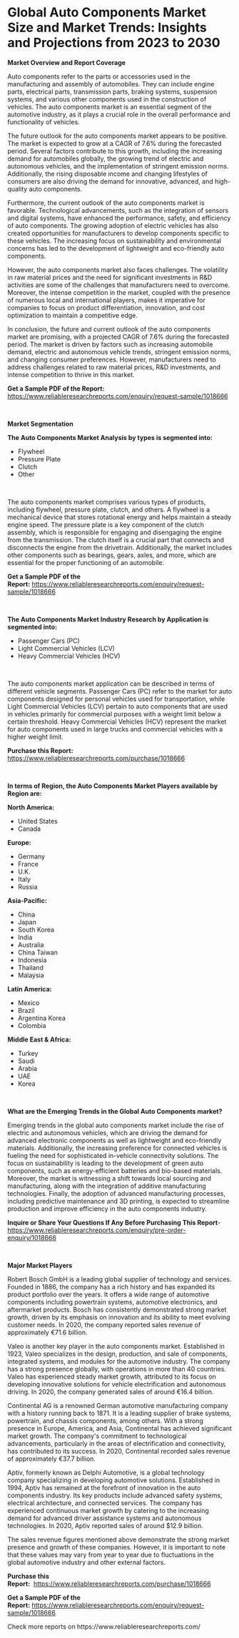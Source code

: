 <p><h1>Global Auto Components Market Size and Market Trends: Insights and Projections from 2023 to 2030</h1></p><p><strong>Market Overview and Report Coverage</strong></p>
<p><p>Auto components refer to the parts or accessories used in the manufacturing and assembly of automobiles. They can include engine parts, electrical parts, transmission parts, braking systems, suspension systems, and various other components used in the construction of vehicles. The auto components market is an essential segment of the automotive industry, as it plays a crucial role in the overall performance and functionality of vehicles.</p><p>The future outlook for the auto components market appears to be positive. The market is expected to grow at a CAGR of 7.6% during the forecasted period. Several factors contribute to this growth, including the increasing demand for automobiles globally, the growing trend of electric and autonomous vehicles, and the implementation of stringent emission norms. Additionally, the rising disposable income and changing lifestyles of consumers are also driving the demand for innovative, advanced, and high-quality auto components.</p><p>Furthermore, the current outlook of the auto components market is favorable. Technological advancements, such as the integration of sensors and digital systems, have enhanced the performance, safety, and efficiency of auto components. The growing adoption of electric vehicles has also created opportunities for manufacturers to develop components specific to these vehicles. The increasing focus on sustainability and environmental concerns has led to the development of lightweight and eco-friendly auto components.</p><p>However, the auto components market also faces challenges. The volatility in raw material prices and the need for significant investments in R&D activities are some of the challenges that manufacturers need to overcome. Moreover, the intense competition in the market, coupled with the presence of numerous local and international players, makes it imperative for companies to focus on product differentiation, innovation, and cost optimization to maintain a competitive edge.</p><p>In conclusion, the future and current outlook of the auto components market are promising, with a projected CAGR of 7.6% during the forecasted period. The market is driven by factors such as increasing automobile demand, electric and autonomous vehicle trends, stringent emission norms, and changing consumer preferences. However, manufacturers need to address challenges related to raw material prices, R&D investments, and intense competition to thrive in this market.</p></p>
<p><strong>Get a Sample PDF of the Report:</strong> <a href="https://www.reliableresearchreports.com/enquiry/request-sample/1018666">https://www.reliableresearchreports.com/enquiry/request-sample/1018666</a></p>
<p>&nbsp;</p>
<p><strong>Market Segmentation</strong></p>
<p><strong>The Auto Components Market Analysis by types is segmented into:</strong></p>
<p><ul><li>Flywheel</li><li>Pressure Plate</li><li>Clutch</li><li>Other</li></ul></p>
<p>&nbsp;</p>
<p><p>The auto components market comprises various types of products, including flywheel, pressure plate, clutch, and others. A flywheel is a mechanical device that stores rotational energy and helps maintain a steady engine speed. The pressure plate is a key component of the clutch assembly, which is responsible for engaging and disengaging the engine from the transmission. The clutch itself is a crucial part that connects and disconnects the engine from the drivetrain. Additionally, the market includes other components such as bearings, gears, axles, and more, which are essential for the proper functioning of an automobile.</p></p>
<p><strong>Get a Sample PDF of the Report:</strong>&nbsp;<a href="https://www.reliableresearchreports.com/enquiry/request-sample/1018666">https://www.reliableresearchreports.com/enquiry/request-sample/1018666</a></p>
<p>&nbsp;</p>
<p><strong>The Auto Components Market Industry Research by Application is segmented into:</strong></p>
<p><ul><li>Passenger Cars (PC)</li><li>Light Commercial Vehicles (LCV)</li><li>Heavy Commercial Vehicles (HCV)</li></ul></p>
<p>&nbsp;</p>
<p><p>The auto components market application can be described in terms of different vehicle segments. Passenger Cars (PC) refer to the market for auto components designed for personal vehicles used for transportation, while Light Commercial Vehicles (LCV) pertain to auto components that are used in vehicles primarily for commercial purposes with a weight limit below a certain threshold. Heavy Commercial Vehicles (HCV) represent the market for auto components used in large trucks and commercial vehicles with a higher weight limit.</p></p>
<p><strong>Purchase this Report:</strong>&nbsp; <a href="https://www.reliableresearchreports.com/purchase/1018666">https://www.reliableresearchreports.com/purchase/1018666</a></p>
<p>&nbsp;</p>
<p><strong>In terms of Region, the Auto Components Market Players available by Region are:</strong></p>
<p>
    <p> <strong> North America: </strong>
        <ul>
            <li>United States</li>
            <li>Canada</li>
        </ul>
        </p> 
    <p> <strong> Europe: </strong>
        <ul>
            <li>Germany</li>
            <li>France</li>
            <li>U.K.</li>
            <li>Italy</li>
            <li>Russia</li>
        </ul>
        </p> 
    <p> <strong> Asia-Pacific: </strong>
        <ul>
            <li>China</li>
            <li>Japan</li>
            <li>South Korea</li>
            <li>India</li>
            <li>Australia</li>
            <li>China Taiwan</li>
            <li>Indonesia</li>
            <li>Thailand</li>
            <li>Malaysia</li>
        </ul>
        </p> 
    <p> <strong> Latin America: </strong>
        <ul>
            <li>Mexico</li>
            <li>Brazil</li>
            <li>Argentina Korea</li>
            <li>Colombia</li>
        </ul>
        </p> 
    <p> <strong> Middle East & Africa: </strong>
        <ul>
            <li>Turkey</li>
            <li>Saudi</li>
            <li>Arabia</li>
            <li>UAE</li>
            <li>Korea</li>
        </ul>
    </p>
    </p>
<p>&nbsp;</p>
<p><strong>What are the Emerging Trends in the Global Auto Components market?</strong></p>
<p><p>Emerging trends in the global auto components market include the rise of electric and autonomous vehicles, which are driving the demand for advanced electronic components as well as lightweight and eco-friendly materials. Additionally, the increasing preference for connected vehicles is fueling the need for sophisticated in-vehicle connectivity solutions. The focus on sustainability is leading to the development of green auto components, such as energy-efficient batteries and bio-based materials. Moreover, the market is witnessing a shift towards local sourcing and manufacturing, along with the integration of additive manufacturing technologies. Finally, the adoption of advanced manufacturing processes, including predictive maintenance and 3D printing, is expected to streamline production and improve efficiency in the auto components industry.</p></p>
<p><strong>Inquire or Share Your Questions If Any Before Purchasing This Report</strong>- <a href="https://www.reliableresearchreports.com/enquiry/pre-order-enquiry/1018666">https://www.reliableresearchreports.com/enquiry/pre-order-enquiry/1018666</a></p>
<p>&nbsp;</p>
<p><strong>Major Market Players</strong></p>
<p><p>Robert Bosch GmbH is a leading global supplier of technology and services. Founded in 1886, the company has a rich history and has expanded its product portfolio over the years. It offers a wide range of automotive components including powertrain systems, automotive electronics, and aftermarket products. Bosch has consistently demonstrated strong market growth, driven by its emphasis on innovation and its ability to meet evolving customer needs. In 2020, the company reported sales revenue of approximately €71.6 billion.</p><p>Valeo is another key player in the auto components market. Established in 1923, Valeo specializes in the design, production, and sale of components, integrated systems, and modules for the automotive industry. The company has a strong presence globally, with operations in more than 40 countries. Valeo has experienced steady market growth, attributed to its focus on developing innovative solutions for vehicle electrification and autonomous driving. In 2020, the company generated sales of around €16.4 billion.</p><p>Continental AG is a renowned German automotive manufacturing company with a history running back to 1871. It is a leading supplier of brake systems, powertrain, and chassis components, among others. With a strong presence in Europe, America, and Asia, Continental has achieved significant market growth. The company's commitment to technological advancements, particularly in the areas of electrification and connectivity, has contributed to its success. In 2020, Continental recorded sales revenue of approximately €37.7 billion.</p><p>Aptiv, formerly known as Delphi Automotive, is a global technology company specializing in developing automotive solutions. Established in 1994, Aptiv has remained at the forefront of innovation in the auto components industry. Its key products include advanced safety systems, electrical architecture, and connected services. The company has experienced continuous market growth by catering to the increasing demand for advanced driver assistance systems and autonomous technologies. In 2020, Aptiv reported sales of around $12.9 billion.</p><p>The sales revenue figures mentioned above demonstrate the strong market presence and growth of these companies. However, it is important to note that these values may vary from year to year due to fluctuations in the global automotive industry and other external factors.</p></p>
<p><strong>Purchase this Report:</strong>&nbsp;&nbsp;<a href="https://www.reliableresearchreports.com/purchase/1018666">https://www.reliableresearchreports.com/purchase/1018666</a></p>
<p></p>
<p><strong>Get a Sample PDF of the Report:</strong>&nbsp;<a href="https://www.reliableresearchreports.com/enquiry/request-sample/1018666">https://www.reliableresearchreports.com/enquiry/request-sample/1018666</a></p>
<p>Check more reports on https://www.reliableresearchreports.com/</p>